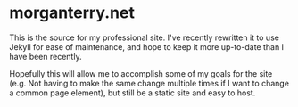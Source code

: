 morganterry.net
===============

This is the source for my professional site. I've recently rewritten it to use Jekyll for ease of maintenance, and hope to keep it more up-to-date than I have been recently.

Hopefully this will allow me to accomplish some of my goals for the site (e.g. Not having to make the same change multiple times if I want to change a common page element), but still be a static site and easy to host.

